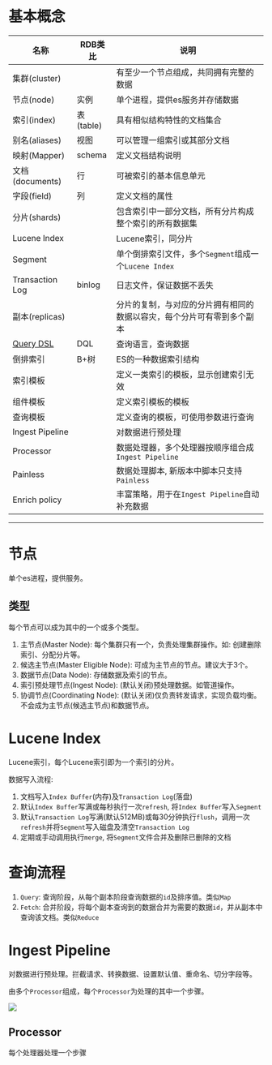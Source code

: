 # 基本概念

| 名称 | RDB类比 | 说明 |
|---|---|---|
| 集群(cluster) | | 有至少一个节点组成，共同拥有完整的数据 |
| 节点(node) | 实例 | 单个进程，提供es服务并存储数据 |
| 索引(index) | 表(table) | 具有相似结构特性的文档集合 |
| 别名(aliases) | 视图 | 可以管理一组索引或其部分文档 |
| 映射(Mapper) | schema | 定义文档结构说明 |
| 文档(documents) | 行 | 可被索引的基本信息单元 |
| 字段(field) | 列 | 定义文档的属性 |
| 分片(shards) | | 包含索引中一部分文档，所有分片构成整个索引的所有数据集 |
| Lucene Index | | Lucene索引，同分片 |
| Segment | | 单个倒排索引文件，多个`Segment`组成一个`Lucene Index` |
| Transaction Log | binlog | 日志文件，保证数据不丢失 |
| 副本(replicas) | | 分片的复制，与对应的分片拥有相同的数据以容灾，每个分片可有零到多个副本 |
| [Query DSL](Query%20DSL.md) | DQL | 查询语言，查询数据 |
| 倒排索引 | B+树 | ES的一种数据索引结构 |
| 索引模板 | | 定义一类索引的模板，显示创建索引无效 |
| 组件模板 | | 定义索引模板的模板 |
| 查询模板 | | 定义查询的模板，可使用参数进行查询 |
| Ingest Pipeline | | 对数据进行预处理 |
| Processor | | 数据处理器，多个处理器按顺序组合成`Ingest Pipeline` |
| Painless | | 数据处理脚本, 新版本中脚本只支持`Painless` |
| Enrich policy | | 丰富策略，用于在`Ingest Pipeline`自动补充数据 |

---
# 节点
单个es进程，提供服务。

## 类型
每个节点可以成为其中的一个或多个类型。

1. 主节点(Master Node): 每个集群只有一个，负责处理集群操作。如: 创建删除索引、分配分片等。
2. 候选主节点(Master Eligible Node): 可成为主节点的节点。建议大于3个。
3. 数据节点(Data Node): 存储数据及索引的节点。
4. 索引预处理节点(Ingest Node): (默认关闭)预处理数据。如管道操作。
5. 协调节点(Coordinating Node): (默认关闭)仅负责转发请求，实现负载均衡。不会成为主节点(候选主节点)和数据节点。

# Lucene Index
Lucene索引，每个Lucene索引即为一个索引的分片。

数据写入流程:
1. 文档写入`Index Buffer`(内存)及`Transaction Log`(落盘)
2. 默认`Index Buffer`写满或每秒执行一次`refresh`, 将`Index Buffer`写入`Segment`
3. 默认`Transaction Log`写满(默认512MB)或每30分钟执行`flush`，调用一次`refresh`并将`Segment`写入磁盘及清空`Transaction Log`
4. 定期或手动调用执行`merge`, 将`Segment`文件合并及删除已删除的文档

# 查询流程
1. `Query`: 查询阶段，从每个副本阶段查询数据的`id`及排序值。类似`Map`
2. `Fetch`: 合并阶段，将每个副本查询到的数据合并为需要的数据`id`，并从副本中查询该文档。类似`Reduce`

# Ingest Pipeline
对数据进行预处理。拦截请求、转换数据、设置默认值、重命名、切分字段等。

由多个`Processor`组成，每个`Processor`为处理的其中一个步骤。

![](https://www.elastic.co/guide/en/elasticsearch/reference/current/images/ingest/ingest-process.svg)

## Processor
每个处理器处理一个步骤